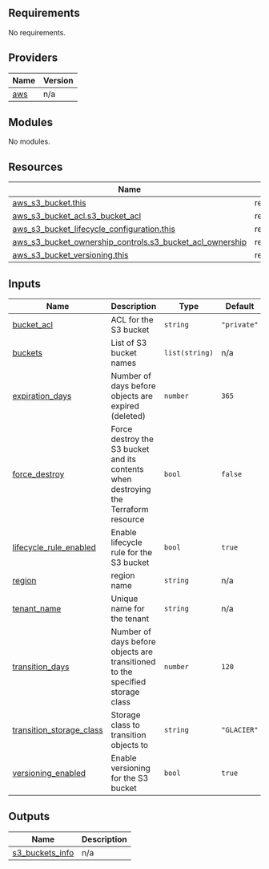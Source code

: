 <!-- BEGIN_TF_DOCS -->
## Requirements

No requirements.

## Providers

| Name | Version |
|------|---------|
| <a name="provider_aws"></a> [aws](#provider\_aws) | n/a |

## Modules

No modules.

## Resources

| Name | Type |
|------|------|
| [aws_s3_bucket.this](https://registry.terraform.io/providers/hashicorp/aws/latest/docs/resources/s3_bucket) | resource |
| [aws_s3_bucket_acl.s3_bucket_acl](https://registry.terraform.io/providers/hashicorp/aws/latest/docs/resources/s3_bucket_acl) | resource |
| [aws_s3_bucket_lifecycle_configuration.this](https://registry.terraform.io/providers/hashicorp/aws/latest/docs/resources/s3_bucket_lifecycle_configuration) | resource |
| [aws_s3_bucket_ownership_controls.s3_bucket_acl_ownership](https://registry.terraform.io/providers/hashicorp/aws/latest/docs/resources/s3_bucket_ownership_controls) | resource |
| [aws_s3_bucket_versioning.this](https://registry.terraform.io/providers/hashicorp/aws/latest/docs/resources/s3_bucket_versioning) | resource |

## Inputs

| Name | Description | Type | Default | Required |
|------|-------------|------|---------|:--------:|
| <a name="input_bucket_acl"></a> [bucket\_acl](#input\_bucket\_acl) | ACL for the S3 bucket | `string` | `"private"` | no |
| <a name="input_buckets"></a> [buckets](#input\_buckets) | List of S3 bucket names | `list(string)` | n/a | yes |
| <a name="input_expiration_days"></a> [expiration\_days](#input\_expiration\_days) | Number of days before objects are expired (deleted) | `number` | `365` | no |
| <a name="input_force_destroy"></a> [force\_destroy](#input\_force\_destroy) | Force destroy the S3 bucket and its contents when destroying the Terraform resource | `bool` | `false` | no |
| <a name="input_lifecycle_rule_enabled"></a> [lifecycle\_rule\_enabled](#input\_lifecycle\_rule\_enabled) | Enable lifecycle rule for the S3 bucket | `bool` | `true` | no |
| <a name="input_region"></a> [region](#input\_region) | region name | `string` | n/a | yes |
| <a name="input_tenant_name"></a> [tenant\_name](#input\_tenant\_name) | Unique name for the tenant | `string` | n/a | yes |
| <a name="input_transition_days"></a> [transition\_days](#input\_transition\_days) | Number of days before objects are transitioned to the specified storage class | `number` | `120` | no |
| <a name="input_transition_storage_class"></a> [transition\_storage\_class](#input\_transition\_storage\_class) | Storage class to transition objects to | `string` | `"GLACIER"` | no |
| <a name="input_versioning_enabled"></a> [versioning\_enabled](#input\_versioning\_enabled) | Enable versioning for the S3 bucket | `bool` | `true` | no |

## Outputs

| Name | Description |
|------|-------------|
| <a name="output_s3_buckets_info"></a> [s3\_buckets\_info](#output\_s3\_buckets\_info) | n/a |
<!-- END_TF_DOCS -->